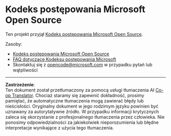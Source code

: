 <!--
CO_OP_TRANSLATOR_METADATA:
{
  "original_hash": "c06b12caf3c901eb3156e3dd5b0aea56",
  "translation_date": "2025-10-21T23:42:44+00:00",
  "source_file": "CODE_OF_CONDUCT.md",
  "language_code": "pl"
}
-->
# Kodeks postępowania Microsoft Open Source

Ten projekt przyjął [Kodeks postępowania Microsoft Open Source](https://opensource.microsoft.com/codeofconduct/).

Zasoby:

- [Kodeks postępowania Microsoft Open Source](https://opensource.microsoft.com/codeofconduct/)
- [FAQ dotyczące Kodeksu postępowania Microsoft](https://opensource.microsoft.com/codeofconduct/faq/)
- Skontaktuj się z [opencode@microsoft.com](mailto:opencode@microsoft.com) w przypadku pytań lub wątpliwości

---

**Zastrzeżenie**:  
Ten dokument został przetłumaczony za pomocą usługi tłumaczenia AI [Co-op Translator](https://github.com/Azure/co-op-translator). Chociaż staramy się zapewnić dokładność, prosimy pamiętać, że automatyczne tłumaczenia mogą zawierać błędy lub nieścisłości. Oryginalny dokument w jego rodzimym języku powinien być uznawany za autorytatywne źródło. W przypadku informacji krytycznych zaleca się skorzystanie z profesjonalnego tłumaczenia przez człowieka. Nie ponosimy odpowiedzialności za jakiekolwiek nieporozumienia lub błędne interpretacje wynikające z użycia tego tłumaczenia.